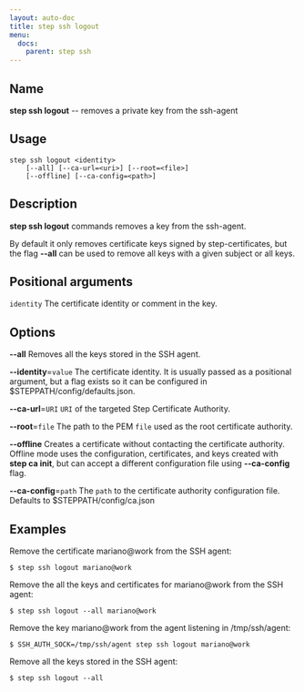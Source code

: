 ```yaml
---
layout: auto-doc
title: step ssh logout
menu:
  docs:
    parent: step ssh
---
```


## Name
**step ssh logout** -- removes a private key from the ssh-agent

## Usage

```raw
step ssh logout <identity>
    [--all] [--ca-url=<uri>] [--root=<file>]
    [--offline] [--ca-config=<path>]
```

## Description

**step ssh logout** commands removes a key from the ssh-agent.

By default it only removes certificate keys signed by step-certificates, but the
flag **--all** can be used to remove all keys with a given subject or all keys.

## Positional arguments

`identity`
The certificate identity or comment in the key.

## Options


**--all**
Removes all the keys stored in the SSH agent.

**--identity**=`value`
The certificate identity. It is usually passed as a positional argument, but a
flag exists so it can be configured in $STEPPATH/config/defaults.json.

**--ca-url**=`URI`
`URI` of the targeted Step Certificate Authority.

**--root**=`file`
The path to the PEM `file` used as the root certificate authority.

**--offline**
Creates a certificate without contacting the certificate authority. Offline mode
uses the configuration, certificates, and keys created with **step ca init**,
but can accept a different configuration file using **--ca-config** flag.

**--ca-config**=`path`
The `path` to the certificate authority configuration file. Defaults to
$STEPPATH/config/ca.json

## Examples

Remove the certificate mariano@work from the SSH agent:
```shell
$ step ssh logout mariano@work
```

Remove the all the keys and certificates for mariano@work from the SSH agent:
```shell
$ step ssh logout --all mariano@work
```

Remove the key mariano@work from the agent listening in /tmp/ssh/agent:
```shell
$ SSH_AUTH_SOCK=/tmp/ssh/agent step ssh logout mariano@work
```

Remove all the keys stored in the SSH agent:
```shell
$ step ssh logout --all
```

